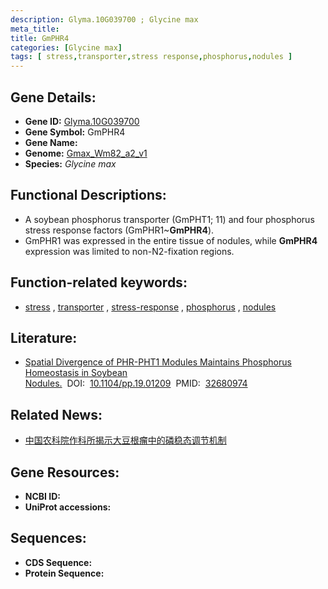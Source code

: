```yaml
---
description: Glyma.10G039700 ; Glycine max
meta_title:
title: GmPHR4
categories: [Glycine max]
tags: [ stress,transporter,stress response,phosphorus,nodules ]
---
```


## Gene Details:
- **Gene ID:**	[Glyma.10G039700](https://ensembl.gramene.org/Triticum_aestivum/Gene/Summary?g=Glyma.10G039700)
- **Gene Symbol:** GmPHR4
- **Gene Name:** 
- **Genome:** [Gmax_Wm82_a2_v1](https://phytozome-next.jgi.doe.gov/info/Gmax_Wm82_a2_v1)
- **Species:** *Glycine max*

## Functional Descriptions:
   - A soybean phosphorus transporter (GmPHT1; 11) and four phosphorus stress response factors (GmPHR1~**GmPHR4**).
   - GmPHR1 was expressed in the entire tissue of nodules, while **GmPHR4** expression was limited to non-N2-fixation regions.

## Function-related keywords:
   - [stress](/tags/stress/)&nbsp;,&nbsp;[transporter](/tags/transporter/)&nbsp;,&nbsp;[stress-response](/tags/stress-response/)&nbsp;,&nbsp;[phosphorus](/tags/phosphorus/)&nbsp;,&nbsp;[nodules](/tags/nodules/)

## Literature:
   - [Spatial Divergence of PHR-PHT1 Modules Maintains Phosphorus Homeostasis in Soybean Nodules.]( https://academic.oup.com/plphys/article/184/1/236/6117800?login=true)&nbsp;&nbsp;DOI:&nbsp;&nbsp;[10.1104/pp.19.01209](https://academic.oup.com/plphys/article/184/1/236/6117800?login=true)&nbsp;&nbsp;PMID:&nbsp;&nbsp;[32680974](https://pubmed.ncbi.nlm.nih.gov/32680974/)

## Related News:
   - [中国农科院作科所揭示大豆根瘤中的磷稳态调节机制](https://mp.weixin.qq.com/s?__biz=MzIyOTY2NDYyNQ==&mid=2247498085&idx=1&sn=0dccf67e2a3446fdf9afd7b5b7a1b4e9&chksm=e8bd8b7bdfca026d0cfdc02fb6797603ebaa00829700610e8127d1c4d2560b8dcf8fa702bb84&scene=27#wechat_redirect)

## Gene Resources:
- **NCBI ID:**  [](https://www.ncbi.nlm.nih.gov/gene/?term=)
- **UniProt accessions:** [](https://www.uniprot.org/uniprotkb//entry)



## Sequences:
- **CDS Sequence:**
- **Protein Sequence:**
